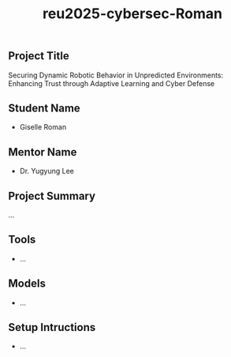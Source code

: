 <!DOCTYPE html>
<html lang="en">
<body>
    <header>
        <h1>reu2025-cybersec-Roman</h1>
    </header>
    <section>
                <h2>Project Title</h2>
        <p>
            Securing Dynamic Robotic Behavior in Unpredicted Environments: Enhancing Trust through Adaptive Learning and Cyber Defense
        </p>
    </section>
    <section>
        <h2>Student Name</h2>
        <ul>
            <li>Giselle Roman</li>
        </ul>
    </section>
    <section>
        <h2>Mentor Name</h2>
        <ul>
            <li>Dr. Yugyung Lee</li>
        </ul>
    </section>
    <section>
        <h2>Project Summary</h2>
        <p>
            ...
        </p>
    </section>
        <section>
        <h2>Tools</h2>
          <ul>
            <li>...</li>
        </ul>
    </section>
    <section>
        <h2>Models</h2>
          <ul>
            <li>...</li>
        </ul>
    </section>
    <section>
        <h2>Setup Intructions</h2>
          <ul>
            <li>...</li>
        </ul>
    </section>
</body>
</html>
